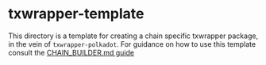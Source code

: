 # txwrapper-template

This directory is a template for creating a chain specific txwrapper package, in the vein of `txwrapper-polkadot`. For guidance on how to use this template consult the [CHAIN_BUILDER.md guide](../../CHAIN_BUILDER.md)
